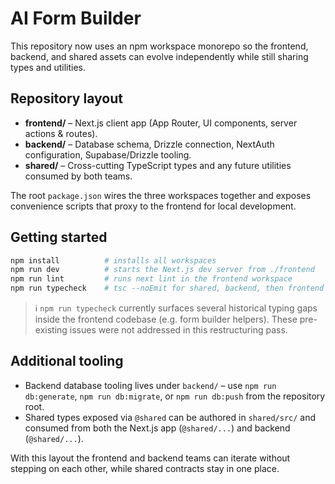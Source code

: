 # AI Form Builder

This repository now uses an npm workspace monorepo so the frontend, backend, and shared assets can evolve independently while still sharing types and utilities.

## Repository layout

- **frontend/** – Next.js client app (App Router, UI components, server actions & routes).
- **backend/** – Database schema, Drizzle connection, NextAuth configuration, Supabase/Drizzle tooling.
- **shared/** – Cross-cutting TypeScript types and any future utilities consumed by both teams.

The root `package.json` wires the three workspaces together and exposes convenience scripts that proxy to the frontend for local development.

## Getting started

```bash
npm install          # installs all workspaces
npm run dev          # starts the Next.js dev server from ./frontend
npm run lint         # runs next lint in the frontend workspace
npm run typecheck    # tsc --noEmit for shared, backend, then frontend
```

> ℹ️  `npm run typecheck` currently surfaces several historical typing gaps inside the frontend codebase (e.g. form builder helpers). These pre-existing issues were not addressed in this restructuring pass.

## Additional tooling

- Backend database tooling lives under `backend/` – use `npm run db:generate`, `npm run db:migrate`, or `npm run db:push` from the repository root.
- Shared types exposed via `@shared` can be authored in `shared/src/` and consumed from both the Next.js app (`@shared/...`) and backend (`@shared/...`).

With this layout the frontend and backend teams can iterate without stepping on each other, while shared contracts stay in one place.
